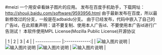 #meizi
一个用安卓看妹子图片的应用。
发布在百度手机助手，下载网址：http://shouji.baidu.com/software/9593956.html
由于最新发布在百度，所以最新修改过的分支，一般是在adbaidu分支。
由于已经发布，代码中嵌入了自己的广告id，在此郑重声明：请不要复制、使用本人广告id、不要使用本广告id进行广告测试！
本软件使用MPL License(Mozilla Public License)开源协议

|  1 | 2 | 3 |  4  |
| ------------- |:-------------:|
| ![输入图片说明](http://git.oschina.net/uploads/images/2016/0718/130711_66734c53_503023.png "在这里输入图片标题") | ![输入图片说明](http://d.hiphotos.bdimg.com/wisegame/pic/item/32da81cb39dbb6fd49cd86320124ab18972b370b.jpg "在这里输入图片标 题") |![输入图片说明](http://b.hiphotos.bdimg.com/wisegame/pic/item/fb22720e0cf3d7cafa885c62fa1fbe096b63a9ac.jpg "在这里输入图片标题") | ![输入图片说明](http://git.oschina.net/uploads/images/2016/0718/130756_148b7fc7_503023.png "在这里输入图片标题") |